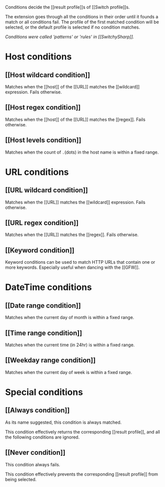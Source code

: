 Conditions decide the [[result profile]]s of [[Switch profile]]s.

The extension goes through all the conditions in their order until it founds a match or all conditions fail.
The profile of the first matched condition will be selected, or the default profile is selected if no condition matches.

_Conditions were called 'patterns' or 'rules' in [[SwitchySharp]]._

# Host conditions
## [[Host wildcard condition]]
Matches when the [[host]] of the [[URL]] matches the [[wildcard]] expression. Fails otherwise.

## [[Host regex condition]]
Matches when the [[host]] of the [[URL]] matches the [[regex]]. Fails otherwise.

## [[Host levels condition]]
Matches when the count of `.`(dots) in the host name is within a fixed range.

# URL conditions
## [[URL wildcard condition]]
Matches when the [[URL]] matches the [[wildcard]] expression. Fails otherwise.

## [[URL regex condition]]
Matches when the [[URL]] matches the [[regex]]. Fails otherwise.

## [[Keyword condition]]
Keyword conditions can be used to match HTTP URLs that contain one or more keywords. Especially useful when dancing with the [[GFW]].

# DateTime conditions
## [[Date range condition]]
Matches when the current day of month is within a fixed range.

## [[Time range condition]]
Matches when the current time (in 24hr) is within a fixed range.

## [[Weekday range condition]]
Matches when the current day of week is within a fixed range.

# Special conditions
## [[Always condition]]
As its name suggested, this condition is always matched.

This condition effectively returns the corresponding [[result profile]], and all the following conditions are ignored.

## [[Never condition]]
This condition always fails.

This condition effectively prevents the corresponding [[result profile]] from being selected.